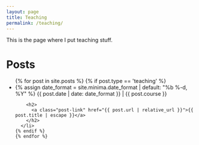 ```yaml
---
layout: page
title: Teaching
permalink: /teaching/
---
```


<div class="home">

  This is the page where I put teaching stuff.

  <h1 class="page-heading">Posts</h1>
  
  <ul class="post-list">
    {% for post in site.posts %}
    {% if post.type == 'teaching' %}
      <li>
        {% assign date_format = site.minima.date_format | default: "%b %-d, %Y" %}
        <span class="post-meta">{{ post.date | date: date_format }} | {{ post.course }}</span>

        <h2>
          <a class="post-link" href="{{ post.url | relative_url }}">{{ post.title | escape }}</a>
        </h2>
      </li>
    {% endif %}
    {% endfor %}
  </ul>

  

</div>
